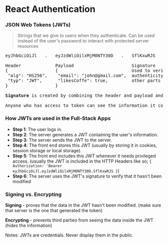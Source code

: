 # React Authentication

### JSON Web Tokens (JWTs)
> Strings that we give to users when they authenticate. Can be used instead of the user's password to interact with protected server resources

<pre>
eyJhbGciOiJl   .   eyJzdWliOilxMjM0NTY30D   .   SflKxwRJS

Header             Payload                      Signature
{                  {                            Used to verify the 
 "alg": "HS256",    "email": "john@gmail.com",  authenticity of the 
 "typ": "JWT",      "likesCoffe": true,         other parts
}                  }

<b>Signature</b> is created by combining the header and payload and signing those using the specified algorithm and secret key (usually defined in the backend server)

Anyone who has access to token can see the information it contains, unless it's encrpyted, but the data in the token cannot be changed unless private key (backend server has it) is known.
</pre>

### **How JWTs are used in the Full-Stack Apps**
- **Step 1**: The user logs in.
- **Step 2**: The server generates a JWT containing the user's information.
- **Step 3**: The server sends the JWT to the server.
- **Step 4**: The front end stores this JWT (usually by storing it in cookies, session storage or local storage).
- **Step 5**: The front end includes this JWT whenever it needs privileged access. (usually the JWT is included in the HTTP Headers like so; <code>{ Authorization: 'Bearer eyJhbGciOiJl.eyJzdWliOilxMjM0NTY30D.SflKxwRJS }</code>)
- **Step 6**: The server uses the JWT's signature to verify that it hasn't been modified 

### **Signing vs. Encrypting**
**Signing** - proves that the data in the JWT hasn't been modified. (make sure that server is the one that generated the token)

**Encrypting** - prevents third parties from seeing the data inside the JWT (hides the information)

Notes: JWTs are credentials. Never display them in the public.